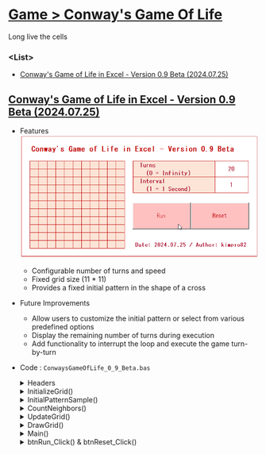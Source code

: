 # [Game > Conway's Game Of Life](../README.md#roguelike-game)

Long live the cells


### \<List>

- [Conway's Game of Life in Excel - Version 0.9 Beta (2024.07.25)](#conways-game-of-life-in-excel---version-09-beta-20240725)


## [Conway's Game of Life in Excel - Version 0.9 Beta (2024.07.25)](#list)

- Features
  ![ConwaysGameOfLife_0_9_Beta.gif](./Images/ConwaysGameOfLife_0_9_Beta.gif)
  - Configurable number of turns and speed
  - Fixed grid size (11 * 11)
  - Provides a fixed initial pattern in the shape of a cross
- Future Improvements
  - Allow users to customize the initial pattern or select from various predefined options
  - Display the remaining number of turns during execution
  - Add functionality to interrupt the loop and execute the game turn-by-turn
- Code : `ConwaysGameOfLife_0_9_Beta.bas`
  <details>
    <summary>Headers</summary>

    ```vba
    Option Explicit
    ```
    ```vba
    ' Structure definition
    Private Type LifeGrid
        startPoint As Range
        rowSize As Integer
        colSize As Integer
        cells() As Boolean
        turns As Integer
        interval As Integer
    End Type
    ```
    ```vba
    Private grid As LifeGrid
    ```
  </details>
  <details>
    <summary>InitializeGrid()</summary>

    ```vba
    ' Initializes the grid with default values
    Private Sub InitializeGrid()
        Set grid.startPoint = Range("C5")
        grid.rowSize = 11
        grid.colSize = 11
        grid.turns = Range("P5").Value
        grid.interval = Range("P7").Value

        ReDim grid.cells(1 To grid.rowSize, 1 To grid.colSize)

        Dim i As Integer, j As Integer

        For i = 1 To grid.rowSize
            For j = 1 To grid.colSize
                grid.startPoint.cells(i, j).Interior.Color = RGB(252, 228, 214) ' Initialize all cells with light orange color
                grid.cells(i, j) = False ' Initialize all cells as dead
            Next j
        Next i

        DrawGrid
    End Sub
    ```
  </details>
  <details>
    <summary>InitialPatternSample()</summary>

    ```vba
    ' Sets an initial sample pattern (cross shape in the center)
    Private Sub InitialPatternSample()
        ' Set cross shape in the center
        grid.cells(6, 5) = True
        grid.cells(6, 6) = True
        grid.cells(6, 7) = True
        grid.cells(5, 6) = True
        grid.cells(7, 6) = True

        DrawGrid
    End Sub
    ```
  </details>
  <details>
    <summary>CountNeighbors()</summary>

    ```vba
    ' Counts the number of live neighboring cells
    Private Function CountNeighbors(row As Integer, col As Integer) As Integer
        Dim count As Integer
        Dim i As Integer, j As Integer

        count = 0

        For i = row - 1 To row + 1
            For j = col - 1 To col + 1
                If (i > 0 And i <= grid.rowSize) And (j > 0 And j <= grid.colSize) And Not (i = row And j = col) Then
                    If grid.cells(i, j) Then
                        count = count + 1
                    End If
                End If
            Next j
        Next i

        CountNeighbors = count
    End Function
    ```
  </details>
  <details>
    <summary>UpdateGrid()</summary>

    ```vba
    ' Calculates the survival status of cells
    Private Sub UpdateGrid()
        Dim newCells() As Boolean
        ReDim newCells(1 To grid.rowSize, 1 To grid.colSize)

        Dim i As Integer, j As Integer, neighbors As Integer

        For i = 1 To grid.rowSize
            For j = 1 To grid.colSize
                neighbors = CountNeighbors(i, j)
                
                If grid.cells(i, j) Then
                    If neighbors < 2 Or neighbors > 3 Then
                        newCells(i, j) = False
                    Else
                        newCells(i, j) = True
                    End If
                Else
                    If neighbors = 3 Then
                        newCells(i, j) = True
                    Else
                        newCells(i, j) = False
                    End If
                End If
            Next j
        Next i

        For i = 1 To grid.rowSize
            For j = 1 To grid.colSize
                grid.cells(i, j) = newCells(i, j)
            Next j
        Next i

        DrawGrid
    End Sub
    ```
  </details>
  <details>
    <summary>DrawGrid()</summary>

    ```vba
    ' Displays the grid state on the screen
    Private Sub DrawGrid()
        Dim i As Integer, j As Integer

        For i = 1 To grid.rowSize
            For j = 1 To grid.colSize
                If grid.cells(i, j) Then
                    grid.startPoint.cells(i, j).Interior.Color = RGB(192, 0, 0) ' Live cells are dark red
                Else
                    grid.startPoint.cells(i, j).Interior.Color = RGB(252, 228, 214) ' Dead cells are light orange
                End If
            Next j
        Next i
    End Sub
    ```
  </details>
  <details>
    <summary>Main()</summary>

    ```vba
    ' Main procedure that runs the Game of Life
    Private Sub Main()
        Dim i As Integer

        If grid.turns = 0 Then
            Do
                Application.Wait Now + TimeValue("00:00:" & grid.interval)
                UpdateGrid
            Loop
        Else
            For i = 1 To grid.turns
                Application.Wait Now + TimeValue("00:00:" & grid.interval)
                UpdateGrid
            Next i
        End If
    End Sub
    ```
  </details>
  <details>
    <summary>btnRun_Click() & btnReset_Click()</summary>

    ```vba
    ' Click event procedure for the Run button
    Private Sub btnRun_Click()
        InitializeGrid
        InitialPatternSample
        Main
    End Sub
    ```
    ```vba
    ' Click event procedure for the Reset button
    Private Sub btnReset_Click()
        InitializeGrid
    End Sub
    ```
  </details>
